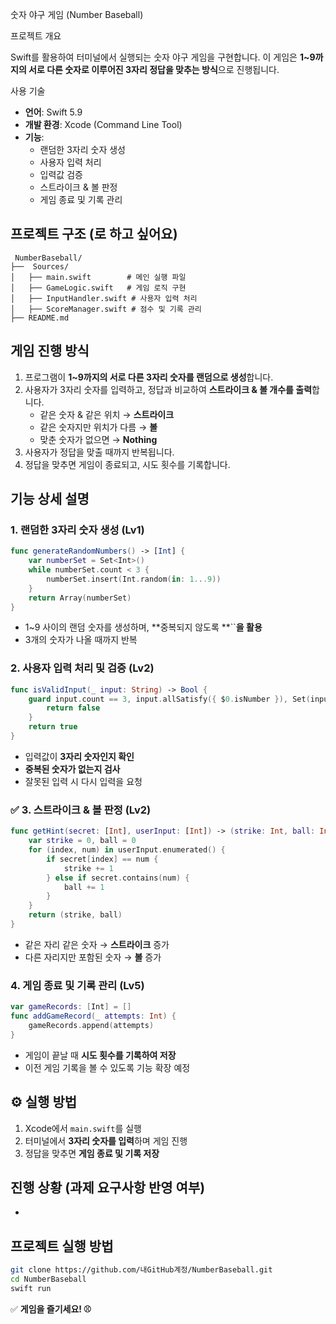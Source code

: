 숫자 야구 게임 (Number Baseball)

프로젝트 개요

Swift를 활용하여 터미널에서 실행되는 숫자 야구 게임을 구현합니다. 이 게임은 **1\~9까지의 서로 다른 숫자로 이루어진 3자리 정답을 맞추는 방식**으로 진행됩니다.

사용 기술

- **언어**: Swift 5.9
- **개발 환경**: Xcode (Command Line Tool)
- **기능**:
  - 랜덤한 3자리 숫자 생성
  - 사용자 입력 처리
  - 입력값 검증
  - 스트라이크 & 볼 판정
  - 게임 종료 및 기록 관리

## 프로젝트 구조 (로 하고 싶어요)

```
 NumberBaseball/
├──  Sources/
│   ├── main.swift        # 메인 실행 파일
│   ├── GameLogic.swift   # 게임 로직 구현
│   ├── InputHandler.swift # 사용자 입력 처리
│   ├── ScoreManager.swift # 점수 및 기록 관리
├── README.md
```

##  게임 진행 방식

1. 프로그램이 **1\~9까지의 서로 다른 3자리 숫자를 랜덤으로 생성**합니다.
2. 사용자가 3자리 숫자를 입력하고, 정답과 비교하여 **스트라이크 & 볼 개수를 출력**합니다.
   - 같은 숫자 & 같은 위치 → **스트라이크**
   - 같은 숫자지만 위치가 다름 → **볼**
   - 맞춘 숫자가 없으면 → **Nothing**
3. 사용자가 정답을 맞출 때까지 반복됩니다.
4. 정답을 맞추면 게임이 종료되고, 시도 횟수를 기록합니다.

##  기능 상세 설명

###  1. 랜덤한 3자리 숫자 생성 (Lv1)

```swift
func generateRandomNumbers() -> [Int] {
    var numberSet = Set<Int>()
    while numberSet.count < 3 {
        numberSet.insert(Int.random(in: 1...9))
    }
    return Array(numberSet)
}
```

- 1\~9 사이의 랜덤 숫자를 생성하며, **중복되지 않도록 **``**을 활용**
- 3개의 숫자가 나올 때까지 반복

###  2. 사용자 입력 처리 및 검증 (Lv2)

```swift
func isValidInput(_ input: String) -> Bool {
    guard input.count == 3, input.allSatisfy({ $0.isNumber }), Set(input).count == 3 else {
        return false
    }
    return true
}
```

- 입력값이 **3자리 숫자인지 확인**
- **중복된 숫자가 없는지 검사**
- 잘못된 입력 시 다시 입력을 요청

### ✅ 3. 스트라이크 & 볼 판정 (Lv2)

```swift
func getHint(secret: [Int], userInput: [Int]) -> (strike: Int, ball: Int) {
    var strike = 0, ball = 0
    for (index, num) in userInput.enumerated() {
        if secret[index] == num {
            strike += 1
        } else if secret.contains(num) {
            ball += 1
        }
    }
    return (strike, ball)
}
```

- 같은 자리 같은 숫자 → **스트라이크** 증가
- 다른 자리지만 포함된 숫자 → **볼** 증가

### 4. 게임 종료 및 기록 관리 (Lv5)

```swift
var gameRecords: [Int] = []
func addGameRecord(_ attempts: Int) {
    gameRecords.append(attempts)
}
```

- 게임이 끝날 때 **시도 횟수를 기록하여 저장**
- 이전 게임 기록을 볼 수 있도록 기능 확장 예정

## ⚙️ 실행 방법

1. Xcode에서 `main.swift`를 실행
2. 터미널에서 **3자리 숫자를 입력**하며 게임 진행
3. 정답을 맞추면 **게임 종료 및 기록 저장**

## 진행 상황 (과제 요구사항 반영 여부)

-

## 프로젝트 실행 방법

```bash
git clone https://github.com/내GitHub계정/NumberBaseball.git
cd NumberBaseball
swift run
```

✅ **게임을 즐기세요! ⚾️**

